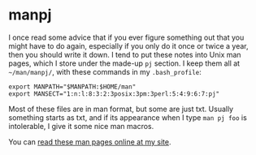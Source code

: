 manpj
=====

I once read some advice that if you ever figure something out that you might have to do again, especially if you only do it once or twice a year, then you should write it down. I tend to put these notes into Unix man pages, which I store under the made-up `pj` section. I keep them all at `~/man/manpj/`, with these commands in my `.bash_profile`:

    export MANPATH="$MANPATH:$HOME/man"
    export MANSECT="1:n:l:8:3:2:3posix:3pm:3perl:5:4:9:6:7:pj"

Most of these files are in man format, but some are just txt. Usually something starts as txt, and if its appearance when I type `man pj foo` is intolerable, I give it some nice man macros.

You can [read these man pages online at my site](http://illuminatedcomputing.com/manpj).

